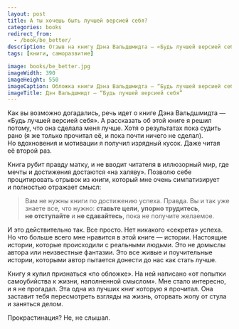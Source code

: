 ```yaml
---
layout: post
title: А ты хочешь быть лучшей версией себя?
categories: books
redirect_from:
  - /book/be_better/
description: Отзыв на книгу Дэна Вальдшмидта — «Будь лучшей версией себя»
tags: [книги, саморазвитие]

image: books/be_better.jpg
imageWidth: 390
imageHeight: 550
imageCaption: Обложка книги Дэна Вальдшмидта — “Будь лучшей версией себя”
imageTitle: Дэн Вальдшмидт — “Будь лучшей версией себя”
---
```


Как вы возможно догадались, речь идет о книге Дэна Вальдшмидта — «Будь лучшей версией себя». А рассказать об этой книге я решил потому, что она сделала меня лучше. Хотя о результатах пока судить рано (я же только прочитал её, и пока почти ничего не сделал). Но вдохновения и мотивации я получил изрядный кусок. Даже читая её второй раз.

<!-- more -->

Книга рубит правду матку, и не вводит читателя в иллюзорный мир, где мечты и достижения достаются «на халяву». Позволю себе процитировать отрывок из книги, который мне очень симпатизирует и полностью отражает смысл:

> Вам не нужны книги по достижению успеха. Правда. Вы и так уже знаете все, что нужно: **ставьте цели**, **упорно трудитесь**, **не отступайте** и **не сдавайтесь**, пока не получите желаемое.

И это действительно так. Все просто. Нет никакого «секрета» успеха. Но что больше всего мне нравится в этой книге — истории. Настоящие истории, которые происходили с реальными людьми. Это не домыслы автора или неизвестные фантазии. Это все живые и поучительные истории, которыми автор пытается донести до нас как стать лучше.

Книгу я купил признаться «по обложке». На ней написано «от попытки самоубийства к жизни, наполненной смыслом». Мне стало интересно, и я не прогадал. Эта одна из лучших книг которую я прочитал. Она заставит тебя пересмотреть взгляды на жизнь, оторвать жопу от стула и заняться делом.

Прокрастинация? Не, не слышал.
